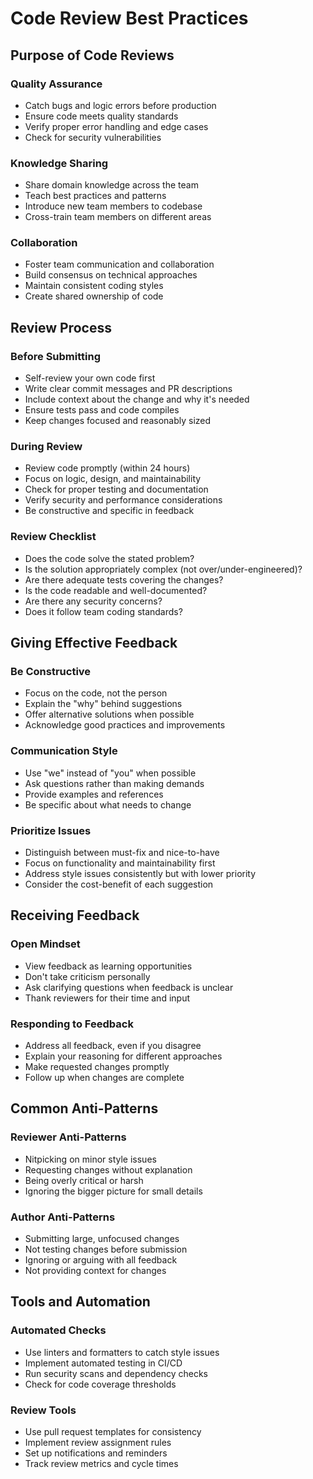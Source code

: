 # Code Review Best Practices

## Purpose of Code Reviews

### Quality Assurance
- Catch bugs and logic errors before production
- Ensure code meets quality standards
- Verify proper error handling and edge cases
- Check for security vulnerabilities

### Knowledge Sharing
- Share domain knowledge across the team
- Teach best practices and patterns
- Introduce new team members to codebase
- Cross-train team members on different areas

### Collaboration
- Foster team communication and collaboration
- Build consensus on technical approaches
- Maintain consistent coding styles
- Create shared ownership of code

## Review Process

### Before Submitting
- Self-review your own code first
- Write clear commit messages and PR descriptions
- Include context about the change and why it's needed
- Ensure tests pass and code compiles
- Keep changes focused and reasonably sized

### During Review
- Review code promptly (within 24 hours)
- Focus on logic, design, and maintainability
- Check for proper testing and documentation
- Verify security and performance considerations
- Be constructive and specific in feedback

### Review Checklist
- Does the code solve the stated problem?
- Is the solution appropriately complex (not over/under-engineered)?
- Are there adequate tests covering the changes?
- Is the code readable and well-documented?
- Are there any security concerns?
- Does it follow team coding standards?

## Giving Effective Feedback

### Be Constructive
- Focus on the code, not the person
- Explain the "why" behind suggestions
- Offer alternative solutions when possible
- Acknowledge good practices and improvements

### Communication Style
- Use "we" instead of "you" when possible
- Ask questions rather than making demands
- Provide examples and references
- Be specific about what needs to change

### Prioritize Issues
- Distinguish between must-fix and nice-to-have
- Focus on functionality and maintainability first
- Address style issues consistently but with lower priority
- Consider the cost-benefit of each suggestion

## Receiving Feedback

### Open Mindset
- View feedback as learning opportunities
- Don't take criticism personally
- Ask clarifying questions when feedback is unclear
- Thank reviewers for their time and input

### Responding to Feedback
- Address all feedback, even if you disagree
- Explain your reasoning for different approaches
- Make requested changes promptly
- Follow up when changes are complete

## Common Anti-Patterns

### Reviewer Anti-Patterns
- Nitpicking on minor style issues
- Requesting changes without explanation
- Being overly critical or harsh
- Ignoring the bigger picture for small details

### Author Anti-Patterns
- Submitting large, unfocused changes
- Not testing changes before submission
- Ignoring or arguing with all feedback
- Not providing context for changes

## Tools and Automation

### Automated Checks
- Use linters and formatters to catch style issues
- Implement automated testing in CI/CD
- Run security scans and dependency checks
- Check for code coverage thresholds

### Review Tools
- Use pull request templates for consistency
- Implement review assignment rules
- Set up notifications and reminders
- Track review metrics and cycle times

